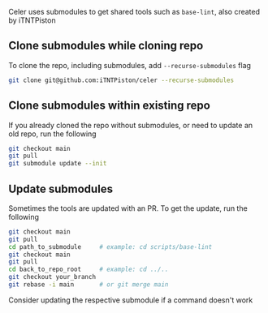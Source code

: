 Celer uses submodules to get shared tools such as `base-lint`, also created by iTNTPiston

## Clone submodules while cloning repo
To clone the repo, including submodules, add `--recurse-submodules` flag
```bash
git clone git@github.com:iTNTPiston/celer --recurse-submodules
```

## Clone submodules within existing repo
If you already cloned the repo without submodules, or need to update an old repo, run the following

```bash
git checkout main
git pull
git submodule update --init
```

## Update submodules
Sometimes the tools are updated with an PR. To get the update, run the following

```bash
git checkout main
git pull
cd path_to_submodule     # example: cd scripts/base-lint
git checkout main
git pull
cd back_to_repo_root     # example: cd ../..
git checkout your_branch
git rebase -i main       # or git merge main
```

Consider updating the respective submodule if a command doesn't work